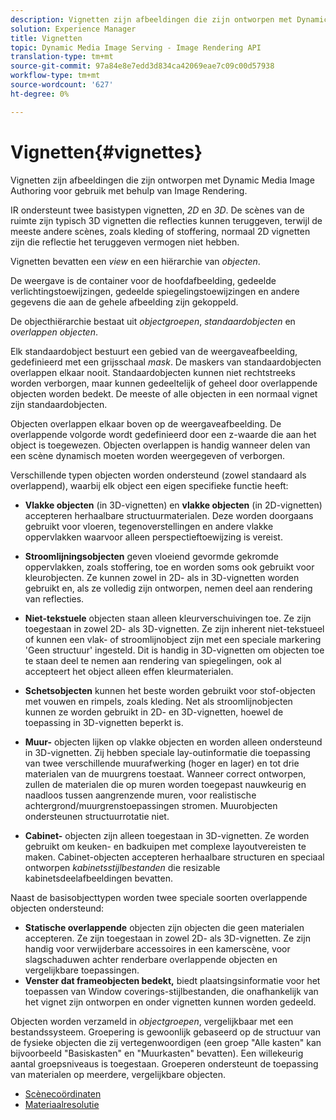 ```yaml
---
description: Vignetten zijn afbeeldingen die zijn ontworpen met Dynamic Media Image Authoring voor gebruik met behulp van Image Rendering.
solution: Experience Manager
title: Vignetten
topic: Dynamic Media Image Serving - Image Rendering API
translation-type: tm+mt
source-git-commit: 97a84e8e7edd3d834ca42069eae7c09c00d57938
workflow-type: tm+mt
source-wordcount: '627'
ht-degree: 0%

---
```



# Vignetten{#vignettes}

Vignetten zijn afbeeldingen die zijn ontworpen met Dynamic Media Image Authoring voor gebruik met behulp van Image Rendering.

IR ondersteunt twee basistypen vignetten, *2D* en *3D*. De scènes van de ruimte zijn typisch 3D vignetten die reflecties kunnen teruggeven, terwijl de meeste andere scènes, zoals kleding of stoffering, normaal 2D vignetten zijn die reflectie het teruggeven vermogen niet hebben.

Vignetten bevatten een *view* en een hiërarchie van *objecten*.

De weergave is de container voor de hoofdafbeelding, gedeelde verlichtingstoewijzingen, gedeelde spiegelingstoewijzingen en andere gegevens die aan de gehele afbeelding zijn gekoppeld.

De objecthiërarchie bestaat uit *objectgroepen*, *standaardobjecten* en *overlappen objecten*.

Elk standaardobject bestuurt een gebied van de weergaveafbeelding, gedefinieerd met een grijsschaal *mask*. De maskers van standaardobjecten overlappen elkaar nooit. Standaardobjecten kunnen niet rechtstreeks worden verborgen, maar kunnen gedeeltelijk of geheel door overlappende objecten worden bedekt. De meeste of alle objecten in een normaal vignet zijn standaardobjecten.

Objecten overlappen elkaar boven op de weergaveafbeelding. De overlappende volgorde wordt gedefinieerd door een z-waarde die aan het object is toegewezen. Objecten overlappen is handig wanneer delen van een scène dynamisch moeten worden weergegeven of verborgen.

Verschillende typen objecten worden ondersteund (zowel standaard als overlappend), waarbij elk object een eigen specifieke functie heeft:

* **Vlakke objecten**  (in 3D-vignetten) en  **vlakke objecten**  (in 2D-vignetten) accepteren herhaalbare structuurmaterialen. Deze worden doorgaans gebruikt voor vloeren, tegenoverstellingen en andere vlakke oppervlakken waarvoor alleen perspectieftoewijzing is vereist.

* **Stroomlijningsobjecten** geven vloeiend gevormde gekromde oppervlakken, zoals stoffering, toe en worden soms ook gebruikt voor kleurobjecten. Ze kunnen zowel in 2D- als in 3D-vignetten worden gebruikt en, als ze volledig zijn ontworpen, nemen deel aan rendering van reflecties.
* **Niet-tekstuele** objecten staan alleen kleurverschuivingen toe. Ze zijn toegestaan in zowel 2D- als 3D-vignetten. Ze zijn inherent niet-tekstueel of kunnen een vlak- of stroomlijnobject zijn met een speciale markering &#39;Geen structuur&#39; ingesteld. Dit is handig in 3D-vignetten om objecten toe te staan deel te nemen aan rendering van spiegelingen, ook al accepteert het object alleen effen kleurmaterialen.
* **Schetsobjecten** kunnen het beste worden gebruikt voor stof-objecten met vouwen en rimpels, zoals kleding. Net als stroomlijnobjecten kunnen ze worden gebruikt in 2D- en 3D-vignetten, hoewel de toepassing in 3D-vignetten beperkt is.
* **Muur-** objecten lijken op vlakke objecten en worden alleen ondersteund in 3D-vignetten. Zij hebben speciale lay-outinformatie die toepassing van twee verschillende muurafwerking (hoger en lager) en tot drie materialen van de muurgrens toestaat. Wanneer correct ontworpen, zullen de materialen die op muren worden toegepast nauwkeurig en naadloos tussen aangrenzende muren, voor realistische achtergrond/muurgrenstoepassingen stromen. Muurobjecten ondersteunen structuurrotatie niet.
* **Cabinet-** objecten zijn alleen toegestaan in 3D-vignetten. Ze worden gebruikt om keuken- en badkuipen met complexe layoutvereisten te maken. Cabinet-objecten accepteren herhaalbare structuren en speciaal ontworpen *kabinetsstijlbestanden* die resizable kabinetsdeelafbeeldingen bevatten.

Naast de basisobjecttypen worden twee speciale soorten overlappende objecten ondersteund:

* **Statische overlappende** objecten zijn objecten die geen materialen accepteren. Ze zijn toegestaan in zowel 2D- als 3D-vignetten. Ze zijn handig voor verwijderbare accessoires in een kamerscène, voor slagschaduwen achter renderbare overlappende objecten en vergelijkbare toepassingen.
* **Venster dat frameobjecten bedekt,** biedt plaatsingsinformatie voor het toepassen van Window coverings-stijlbestanden, die onafhankelijk van het vignet zijn ontworpen en onder vignetten kunnen worden gedeeld.

Objecten worden verzameld in *objectgroepen*, vergelijkbaar met een bestandssysteem. Groepering is gewoonlijk gebaseerd op de structuur van de fysieke objecten die zij vertegenwoordigen (een groep &quot;Alle kasten&quot; kan bijvoorbeeld &quot;Basiskasten&quot; en &quot;Muurkasten&quot; bevatten). Een willekeurig aantal groepsniveaus is toegestaan. Groeperen ondersteunt de toepassing van materialen op meerdere, vergelijkbare objecten.

* [Scènecoördinaten](c-ir-scene-coordinates.md)
* [Materiaalresolutie](c-ir-material-resolution.md)
